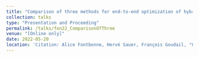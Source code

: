```yaml
---
title: "Comparison of three methods for end-to-end optimization of hybrid optical/digital imaging systems with professional optical design software"
collection: talks
type: "Presentation and Proceeding"
permalink: /talks/fon22_ComparisonOfThree
venue: "[Online only]"
date: 2022-05-20
location: 'Citation: Alice Fontbonne, Hervé Sauer, François Goudail, "Comparison of three methods for end-to-end optimization of hybrid optical/digital imaging systems with professional optical design software," Proc. SPIE 12136, Unconventional Optical Imaging III, 121360O (20 May 2022); (<a href="https://www.doi.org/10.1117/12.2621453">https://www.doi.org/10.1117/12.2621453</a>)'
---
```

